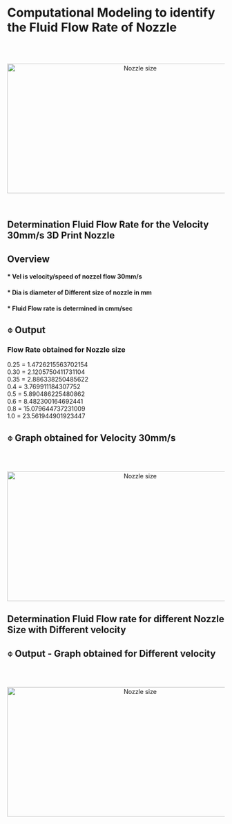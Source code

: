 # Computational Modeling to identify the Fluid Flow Rate of Nozzle



<br>
<br>
<p align="center">
<img title="Nozzle size"  width="600" height="300" src="https://user-images.githubusercontent.com/76845634/133746064-8dfd0477-3975-4f4f-a285-409fcb18260c.jpg" >
</p>
<br>

## Determination Fluid Flow Rate for the Velocity 30mm/s 3D Print Nozzle

## Overview

#### * Vel is  velocity/speed of nozzel flow 30mm/s

#### * Dia is diameter of Different size of nozzle in mm

#### * Fluid Flow rate is determined in cmm/sec



## ⌽ Output
### Flow Rate obtained for Nozzle size

0.25  = 1.4726215563702154
<br>
0.30  = 2.1205750411731104 
<br>
0.35  = 2.886338250485622
<br>
0.4   = 3.769911184307752
<br>
0.5   = 5.890486225480862
<br>
0.6   = 8.482300164692441
<br>
0.8   = 15.079644737231009
<br>
1.0   = 23.561944901923447
<br>
 

## ⌽ Graph obtained for Velocity 30mm/s

<br>
<br>
<p align="center">
<img title="Nozzle size"  width="600" height="300" src="https://user-images.githubusercontent.com/76845634/133747506-a29b2461-dc64-4a39-8f33-aa78e0b04a8e.PNG" >
</p>


## Determination Fluid Flow rate for different Nozzle Size with Different velocity


## ⌽ Output - Graph obtained for Different velocity

<br>
<br>
<p align="center">
<img title="Nozzle size"  width="600" height="300" src="https://user-images.githubusercontent.com/76845634/133748262-62c986a2-a40b-4395-88fd-7192a7233ebd.PNG" >
</p>






